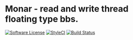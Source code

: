 # Monar - read and write thread floating type bbs.

[![Software License](https://img.shields.io/badge/license-MIT-brightgreen.svg?style=flat-square)](LICENSE)
[![StyleCI](https://styleci.io/repos/68976535/shield)](https://styleci.io/repos/68976535)
[![Build Status](https://img.shields.io/travis/localdisk/monar/master.svg?style=flat-square)](https://travis-ci.org/localdisk/monar)
